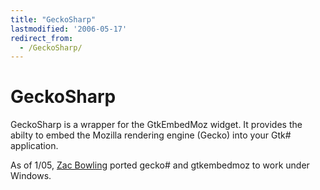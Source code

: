```yaml
---
title: "GeckoSharp"
lastmodified: '2006-05-17'
redirect_from:
  - /GeckoSharp/
---
```


GeckoSharp
==========

GeckoSharp is a wrapper for the GtkEmbedMoz widget. It provides the abilty to embed the Mozilla rendering engine (Gecko) into your Gtk\# application.

As of 1/05, [Zac Bowling](/User:ZacBowling "User:ZacBowling") ported gecko\# and gtkembedmoz to work under Windows.

